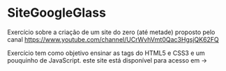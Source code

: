 # SiteGoogleGlass
Exercício sobre a criação de um site do zero (até metade) proposto pelo canal https://www.youtube.com/channel/UCrWvhVmt0Qac3HgsjQK62FQ

Exercício tem como objetivo ensinar as tags do HTML5 e CSS3 e um pouquinho de JavaScript.
este site está disponível para acesso em ->
